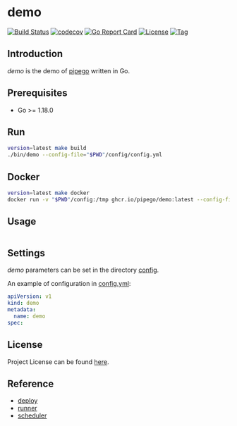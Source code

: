 # demo

[![Build Status](https://github.com/pipego/demo/workflows/ci/badge.svg?branch=main&event=push)](https://github.com/pipego/demo/actions?query=workflow%3Aci)
[![codecov](https://codecov.io/gh/pipego/demo/branch/main/graph/badge.svg?token=y5anikgcTz)](https://codecov.io/gh/pipego/demo)
[![Go Report Card](https://goreportcard.com/badge/github.com/pipego/demo)](https://goreportcard.com/report/github.com/pipego/demo)
[![License](https://img.shields.io/github/license/pipego/demo.svg)](https://github.com/pipego/demo/blob/main/LICENSE)
[![Tag](https://img.shields.io/github/tag/pipego/demo.svg)](https://github.com/pipego/demo/tags)



## Introduction

*demo* is the demo of [pipego](https://github.com/pipego) written in Go.



## Prerequisites

- Go >= 1.18.0



## Run

```bash
version=latest make build
./bin/demo --config-file="$PWD"/config/config.yml
```



## Docker

```bash
version=latest make docker
docker run -v "$PWD"/config:/tmp ghcr.io/pipego/demo:latest --config-file=/tmp/config.yml
```



## Usage

```
```



## Settings

*demo* parameters can be set in the directory [config](https://github.com/pipego/demo/blob/main/config).

An example of configuration in [config.yml](https://github.com/pipego/demo/blob/main/config/config.yml):

```yaml
apiVersion: v1
kind: demo
metadata:
  name: demo
spec:
```



## License

Project License can be found [here](LICENSE).



## Reference

- [deploy](https://github.com/pipego/deploy)
- [runner](https://github.com/pipego/runner)
- [scheduler](https://github.com/pipego/scheduler)
